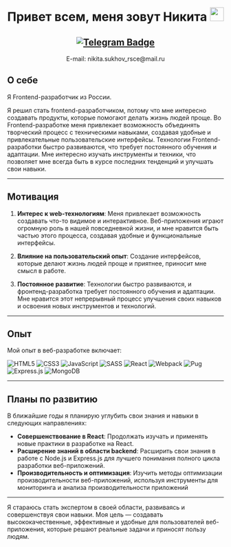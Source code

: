 <h1 align="center">Привет всем, меня зовут Никита 
<img src="https://github.com/blackcater/blackcater/raw/main/images/Hi.gif" height="32"/></h1>
<h2 align="center">
    <a href="https://t.me/sukhov_nikita">
    <img src="https://img.shields.io/badge/Telegram-2CA5E0?style=for-the-badge&logo=telegram&logoColor=white" alt="Telegram Badge"/>
    </a>
</h2>

<p align="center">E-mail: nikita.sukhov_rsce@mail.ru</p>

## О себе
Я Frontend-разработчик из России.

Я решил стать frontend-разработчиком, потому что мне интересно создавать продукты, которые помогают делать жизнь людей проще. Во Frontend-разработке меня привлекает возможность объединять творческий процесс с техническими навыками, создавая удобные и привлекательные пользовательские интерфейсы. Технологии Frontend-разработки быстро развиваются, что требует постоянного обучения и адаптации. Мне интересно изучать инструменты и техники, что позволяет мне всегда быть в курсе последних тенденций и улучшать свои навыки.

---

## Мотивация

1. **Интерес к web-технологиям**: Меня привлекает возможность создавать что-то видимое и интерактивное. Веб-приложения играют огромную роль в нашей повседневной жизни, и мне нравится быть частью этого процесса, создавая удобные и функциональные интерфейсы.

2. **Влияние на пользовательский опыт**: Создание интерфейсов, которые делают жизнь людей проще и приятнее, приносит мне смысл в работе.

3. **Постоянное развитие**: Технологии быстро развиваются, и фронтенд-разработка требует постоянного обучения и адаптации. Мне нравится этот непрерывный процесс улучшения своих навыков и освоения новых инструментов и технологий.

---

## Опыт

Мой опыт в веб-разработке включает:

![HTML5](https://img.shields.io/badge/html5-%23E34F26.svg?style=for-the-badge&logo=html5&logoColor=white)
![CSS3](https://img.shields.io/badge/css3-%231572B6.svg?style=for-the-badge&logo=css3&logoColor=white)
![JavaScript](https://img.shields.io/badge/javascript-%23323330.svg?style=for-the-badge&logo=javascript&logoColor=%23F7DF1E)
![SASS](https://img.shields.io/badge/SASS-hotpink.svg?style=for-the-badge&logo=SASS&logoColor=white)
![React](https://img.shields.io/badge/react-%2320232a.svg?style=for-the-badge&logo=react&logoColor=%2361DAFB)
![Webpack](https://img.shields.io/badge/webpack-%238DD6F9.svg?style=for-the-badge&logo=webpack&logoColor=black)
![Pug](https://img.shields.io/badge/Pug-FFF?style=for-the-badge&logo=pug&logoColor=A86454)
![Express.js](https://img.shields.io/badge/express.js-%23404d59.svg?style=for-the-badge&logo=express&logoColor=%2361DAFB)
![MongoDB](https://img.shields.io/badge/MongoDB-%234ea94b.svg?style=for-the-badge&logo=mongodb&logoColor=white)

---

## Планы по развитию

В ближайшие годы я планирую углубить свои знания и навыки в следующих направлениях:

- **Совершенствование в React**: Продолжать изучать и применять новые практики в разработке на React.
- **Расширение знаний в области backend**: Расширить свои знания в работе с Node.js и Express.js для лучшего понимания полного цикла разработки веб-приложений.
- **Производительность и оптимизация**: Изучить методы оптимизации производительности веб-приложений, используя инструменты для мониторинга и анализа производительности приложений

---

Я стараюсь стать экспертом в своей области, развиваясь и совершенствуя свои навыки. Моя цель — создавать высококачественные, эффективные и удобные для пользователей веб-приложения, которые решают реальные задачи и приносят пользу людям.

